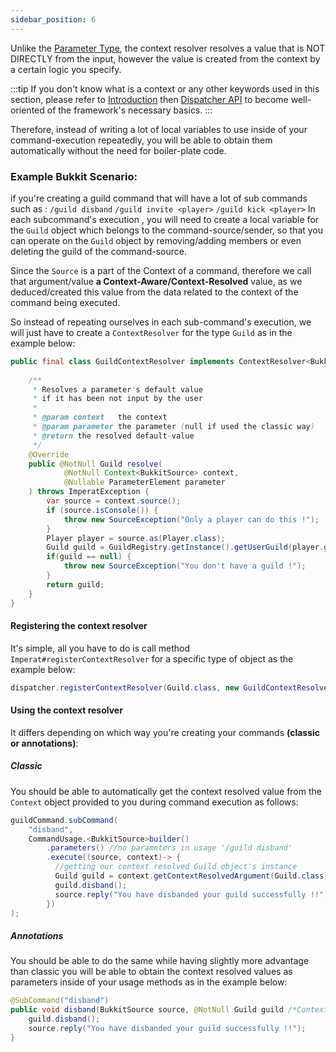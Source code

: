 ```yaml
---
sidebar_position: 6
---
```

Unlike the [Parameter Type](Parameter-Type.md), the context resolver resolves a value that is NOT DIRECTLY from the input,
however the value is created from the context by a certain logic you specify.

:::tip
If you don't know what is a context or any other keywords used in this section, 
please refer to [Introduction](Introduction.md) then [Dispatcher API](Dispatcher%20API.md) to become well-oriented of the framework's necessary basics.
:::

Therefore, instead of writing a lot of local variables to use inside of your command-execution repeatedly, you will be able to obtain them automatically without the need for boiler-plate code. 
### Example Bukkit Scenario: 

if you're creating a guild command that will have a lot of sub commands such as :
`/guild disband`
`/guild invite <player>`
`/guild kick <player>`
In each subcommand's execution , you will need to create a local variable for the `Guild` object
which belongs to the command-source/sender, so that you can operate on the `Guild` object by
removing/adding members or even deleting the guild of the command-source.

Since the `Source` is a part of the Context of a command, therefore we call that argument/value **a Context-Aware/Context-Resolved** value, as we deduced/created this value from the data related to the context of the command being executed.

So instead of repeating ourselves in each sub-command's execution, we will just have to create a `ContextResolver` for the type `Guild` as in the example below:

```java
public final class GuildContextResolver implements ContextResolver<BukkitSource, Guild> {
    
    /**
     * Resolves a parameter's default value
     * if it has been not input by the user
     *
     * @param context   the context
     * @param parameter the parameter (null if used the classic way)
     * @return the resolved default-value
     */
    @Override
    public @NotNull Guild resolve(
            @NotNull Context<BukkitSource> context,
            @Nullable ParameterElement parameter
    ) throws ImperatException {
        var source = context.source();
        if (source.isConsole()) {
            throw new SourceException("Only a player can do this !");
        }
        Player player = source.as(Player.class);
        Guild guild = GuildRegistry.getInstance().getUserGuild(player.getUniqueId());
        if(guild == null) {
            throw new SourceException("You don't have a guild !");
        }
        return guild;
    }
}
```

#### Registering the context resolver

It's simple, all you have to do is call method `Imperat#registerContextResolver`
for a specific type of object as the example below: 

```java
dispatcher.registerContextResolver(Guild.class, new GuildContextResolver());
```

#### Using the context resolver

It differs depending on which way you're creating your commands **(classic or annotations)**:
##### Classic
You should be able to automatically get the context resolved value from the `Context` object provided to you during command execution as follows:

```java
guildCommand.subCommand(
	"disband", 
	CommandUsage.<BukkitSource>builder()  
		.parameters() //no parameters in usage '/guild disband'  
		.execute((source, context)-> {  
		  //getting our context resolved Guild object's instance  
		  Guild guild = context.getContextResolvedArgument(Guild.class);  
		  guild.disband();  
		  source.reply("You have disbanded your guild successfully !!");  
		})
);
```

##### Annotations
You should be able to do the same while having slightly more advantage than classic
you will be able to obtain the context resolved values as parameters inside of  your usage methods
as in the example below: 

```java
@SubCommand("disband")  
public void disband(BukkitSource source, @NotNull Guild guild /*Context resolved*/) {  
	guild.disband();  
	source.reply("You have disbanded your guild successfully !!");  
}
```

